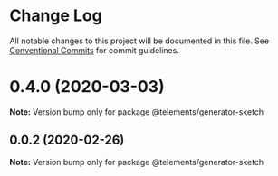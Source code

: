 # Change Log

All notable changes to this project will be documented in this file.
See [Conventional Commits](https://conventionalcommits.org) for commit guidelines.

# 0.4.0 (2020-03-03)

**Note:** Version bump only for package @telements/generator-sketch





## 0.0.2 (2020-02-26)

**Note:** Version bump only for package @telements/generator-sketch
